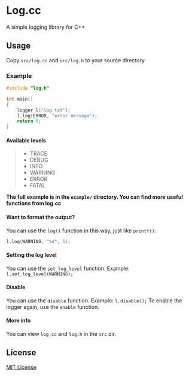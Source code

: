 # Log.cc

A simple logging library for C++

## Usage

Copy `src/log.cc` and `src/log.h` to your source directory.

### Example

```cpp
#include "log.h"

int main()
{
    logger l("log.txt");
    l.log(ERROR, "error message");
    return 0;
}


```

#### Available levels

> - TRACE
> - DEBUG
> - INFO
> - WARNING
> - ERROR
> - FATAL

**The full example is in the `example/` directory. You can find more useful functions from log.cc**

#### Want to format the output?

You can use the `log()` function in this way, just like `printf()`:

```cpp
l.log(WARNING, "%d", 1);
```

#### Setting the log level

You can use the `set_log_level` function.
Example: `l.set_log_level(WARNING);`

#### Disable

You can use the `disable` function.
Example: `l.disable();`
To enable the logger again, use the `enable` function.

#### More info

You can view `log.cc` and `log.h` in the `src` dir.

## License

[MIT License](https://github.com/GordonZhang2024/log.cc/blob/main/LICENSE)
